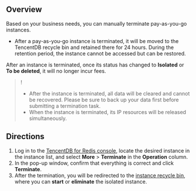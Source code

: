 ## Overview
Based on your business needs, you can manually terminate pay-as-you-go instances.
- After a pay-as-you-go instance is terminated, it will be moved to the TencentDB recycle bin and retained there for 24 hours. During the retention period, the instance cannot be accessed but can be restored.

After an instance is terminated, once its status has changed to **Isolated** or **To be deleted**, it will no longer incur fees.
>!
>- After the instance is terminated, all data will be cleared and cannot be recovered. Please be sure to back up your data first before submitting a termination task.
>- When the instance is terminated, its IP resources will be released simultaneously.


## Directions
1. Log in to the [TencentDB for Redis console](https://console.cloud.tencent.com/redis), locate the desired instance in the instance list, and select **More** > **Terminate** in the **Operation** column.
2. In the pop-up window, confirm that everything is correct and click **Terminate**.
3. After the termination, you will be redirected to the [instance recycle bin](https://console.cloud.tencent.com/redis/recycle), where you can **start** or **eliminate** the isolated instance.


